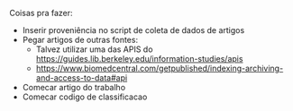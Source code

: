 Coisas pra fazer:

- Inserir proveniência no script de coleta de dados de artigos
- Pegar artigos de outras fontes:
  - Talvez utilizar uma das APIS do https://guides.lib.berkeley.edu/information-studies/apis
  - https://www.biomedcentral.com/getpublished/indexing-archiving-and-access-to-data#api
- Comecar artigo do trabalho
- Comecar codigo de classificacao